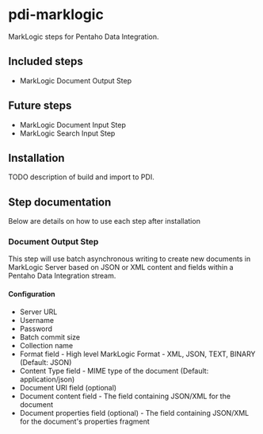# pdi-marklogic
MarkLogic steps for Pentaho Data Integration.

## Included steps

- MarkLogic Document Output Step

## Future steps

- MarkLogic Document Input Step
- MarkLogic Search Input Step

## Installation

TODO description of build and import to PDI.

## Step documentation

Below are details on how to use each step after installation

### Document Output Step

This step will use batch asynchronous writing to create new documents in MarkLogic Server based on JSON or XML content and fields within a Pentaho Data Integration stream.

#### Configuration

- Server URL
- Username
- Password
- Batch commit size
- Collection name
- Format field - High level MarkLogic Format - XML, JSON, TEXT, BINARY (Default: JSON)
- Content Type field - MIME type of the document (Default: application/json)
- Document URI field (optional)
- Document content field - The field containing JSON/XML for the document
- Document properties field (optional) - The field containing JSON/XML for the document's properties fragment